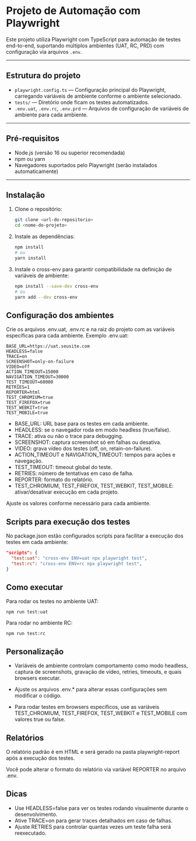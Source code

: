 # Projeto de Automação com Playwright

Este projeto utiliza Playwright com TypeScript para automação de testes end-to-end, suportando múltiplos ambientes (UAT, RC, PRD) com configuração via arquivos `.env`.

---

## Estrutura do projeto

- `playwright.config.ts` — Configuração principal do Playwright, carregando variáveis de ambiente conforme o ambiente selecionado.
- `tests/` — Diretório onde ficam os testes automatizados.
- `.env.uat`, `.env.rc`, `.env.prd` — Arquivos de configuração de variáveis de ambiente para cada ambiente.

---

## Pré-requisitos

- Node.js (versão 16 ou superior recomendada)
- npm ou yarn
- Navegadores suportados pelo Playwright (serão instalados automaticamente)

---

## Instalação

1. Clone o repositório:

   ```bash
   git clone <url-do-repositorio>
   cd <nome-do-projeto>
   ```

2. Instale as dependências:
   ```bash
   npm install
   # ou
   yarn install
   ```
3. Instale o cross-env para garantir compatibilidade na definição de variáveis de ambiente:
   ```bash
   npm install --save-dev cross-env
   # ou
   yarn add --dev cross-env
   ```

## Configuração dos ambientes

Crie os arquivos .env.uat, .env.rc e na raiz do projeto com as variáveis específicas para cada ambiente. Exemplo .env.uat:

    BASE_URL=https://uat.seusite.com
    HEADLESS=false
    TRACE=on
    SCREENSHOT=only-on-failure
    VIDEO=off
    ACTION_TIMEOUT=15000
    NAVIGATION_TIMEOUT=30000
    TEST_TIMEOUT=60000
    RETRIES=1
    REPORTER=html
    TEST_CHROMIUM=true
    TEST_FIREFOX=true
    TEST_WEBKIT=true
    TEST_MOBILE=true

- BASE_URL: URL base para os testes em cada ambiente.
- HEADLESS: se o navegador roda em modo headless (true/false).
- TRACE: ativa ou não o trace para debugging.
- SCREENSHOT: captura screenshot só em falhas ou desativa.
- VIDEO: grava vídeo dos testes (off, on, retain-on-failure).
- ACTION_TIMEOUT e NAVIGATION_TIMEOUT: tempos para ações e navegação.
- TEST_TIMEOUT: timeout global do teste.
- RETRIES: número de tentativas em caso de falha.
- REPORTER: formato do relatório.
- TEST_CHROMIUM, TEST_FIREFOX, TEST_WEBKIT, TEST_MOBILE: ativar/desativar execução em cada projeto.

Ajuste os valores conforme necessário para cada ambiente.

## Scripts para execução dos testes

No package.json estão configurados scripts para facilitar a execução dos testes em cada ambiente:

```json
"scripts": {
  "test:uat": "cross-env ENV=uat npx playwright test",
  "test:rc": "cross-env ENV=rc npx playwright test",
}
```

## Como executar

Para rodar os testes no ambiente UAT:

    npm run test:uat

Para rodar no ambiente RC:

    npm run test:rc

## Personalização

- Variáveis de ambiente controlam comportamento como modo headless, captura de screenshots, gravação de vídeo, retries, timeouts, e quais browsers executar.

- Ajuste os arquivos .env.\* para alterar essas configurações sem modificar o código.

- Para rodar testes em browsers específicos, use as variáveis TEST_CHROMIUM, TEST_FIREFOX, TEST_WEBKIT e TEST_MOBILE com valores true ou false.

## Relatórios

O relatório padrão é em HTML e será gerado na pasta playwright-report após a execução dos testes.

Você pode alterar o formato do relatório via variável REPORTER no arquivo .env.

## Dicas

- Use HEADLESS=false para ver os testes rodando visualmente durante o desenvolvimento.
- Ative TRACE=on para gerar traces detalhados em caso de falhas.
- Ajuste RETRIES para controlar quantas vezes um teste falha será reexecutado.
